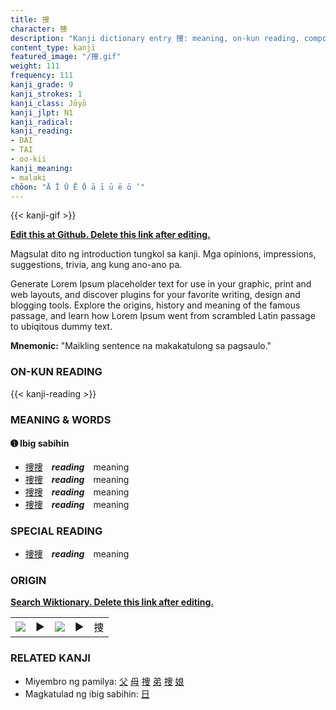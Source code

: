```yaml
---
title: 捜
character: 捜
description: "Kanji dictionary entry 捜: meaning, on-kun reading, compounds, origin, related kanji"
content_type: kanji
featured_image: "/捜.gif"
weight: 111
frequency: 111
kanji_grade: 9
kanji_strokes: 1
kanji_class: Jōyō
kanji_jlpt: N1
kanji_radical: 
kanji_reading: 
- DAI
- TAI
- oo-kii
kanji_meaning:
- malaki
chōon: "Ā Ī Ū Ē Ō ā ī ū ē ō ’"
---
```

[//]: # (Don't edit the line below. Kanji animated GIF code is automatically generated.)
{{< kanji-gif >}}

[//]: # (Edit below this line.)

**[Edit this at Github. Delete this link after editing.](https://github.com/tim0g/tim/tree/main/content/kanji/捜/index.md)**

Magsulat dito ng introduction tungkol sa kanji. Mga opinions, impressions, suggestions, trivia, ang kung ano-ano pa.

Generate Lorem Ipsum placeholder text for use in your graphic, print and web layouts, and discover plugins for your favorite writing, design and blogging tools. Explore the origins, history and meaning of the famous passage, and learn how Lorem Ipsum went from scrambled Latin passage to ubiqitous dummy text.
 
**Mnemonic:** "Maikling sentence na makakatulong sa pagsaulo."

### ON-KUN READING

[//]: # (Don't edit the line below. ON-KUN READING code is automatically generated.)
{{< kanji-reading >}}

### MEANING & WORDS

#### ➊ **Ibig sabihin**
  - [捜](../捜)[捜](../捜)　***reading***　meaning
  - [捜](../捜)[捜](../捜)　***reading***　meaning
  - [捜](../捜)[捜](../捜)　***reading***　meaning
  - [捜](../捜)[捜](../捜)　***reading***　meaning

### SPECIAL READING
  - [捜](../捜)[捜](../捜)　***reading***　meaning

### ORIGIN

**[Search Wiktionary. Delete this link after editing.](https://wiktionary.org/wiki/捜)**
<table class="kanji-table"><tr><td>
<img src="60px-捜-bronze.svg.png">
</td><td>▶</td><td>
<img src="60px-捜-oracle.svg.png">
</td><td>▶</td>
<td class="kanji-origin">捜</td>
</tr></table>

### RELATED KANJI
- Miyembro ng pamilya: [父](../父) [母](../母) [捜](../捜) [弟](../弟) [捜](../捜) [娘](../娘)
- Magkatulad ng ibig sabihin: [日](../日)
